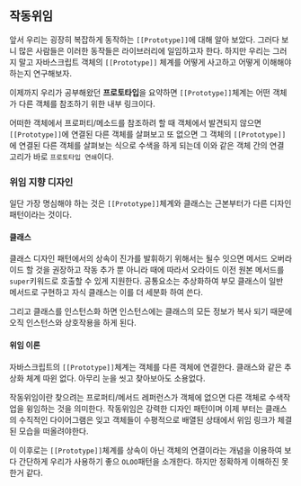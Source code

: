 ## 작동위임

앞서 우리는 굉장히 복잡하게 동작하는 `[[Prototype]]`에 대해 알아 보았다. 그러다 보니 많은 사람들은 이러한 동작들은 라이브러리에 일임하고자 한다. 하지만 우리는 그러지 말고 자바스크립트 객체의 `[[Prototype]]` 체계를 어떻게 사고하고 어떻게 이해해야 하는지 연구해보자.

이제까지 우리가 공부해왔던 **프로토타입**을 요약하면 `[[Prototype]]`체계는 어떤 객체가 다른 객체를 참조하기 위한 내부 링크이다.

어떠한 객체에서 프로퍼티/메소드를 참조하려 할 때 객체에서 발견되지 않으면 `[[Prototype]]`에 연결된 다른 객체를 살펴보고 또 없으면 그 객체의 `[[Prototype]]`에 연결된 다른 객체를 살펴보는 식으로 수색을 하게 되는데 이와 같은 객체 간의 연결 고리가 바로 `프로토타입 연쇄`이다.

### 위임 지향 디자인

일단 가장 명심해야 하는 것은 `[[Prototype]]`체계와 클래스는 근본부터가 다른 디자인 패턴이라는 것이다. 

#### 클래스

클래스 디자인 패턴에서의 상속이 진가를 발휘하기 위해서는 될수 잇으면 메서드 오버라이드 할 것을 권장하고 작동 추가 뿐 아니라 때에 따라서 오라이드 이전 원본 메서드를 `super`키워드로 호출할 수 있게 지원한다. 공통요소는 추상화하여 부모 클래스이 일반 메서드로 구현하고 자식 클래스는 이를 더 세분화 하여 쓴다.

그리고 클래스를 인스턴스화 하면 인스턴스에는 클래스의 모든 정보가 복사 되기 때문에 오직 인스턴스와 상호작용을 하게 된다.

#### 위임 이론

자바스크립트의 `[[Prototype]]`체계는 객체를 다른 객체에 연결한다. 클래스와 같은 추상화 체계 따윈 없다. 아무리 눈을 씻고 찾아보아도 소용없다. 

작동위임이란 찾으려는 프로퍼티/메서드 레퍼런스가 객체에 없으면 다른 객체로 수색작업을 윙임하는 것을 의미한다. 작동위임은 강력한 디자인 패턴이며 이제 부터는 클래스의 수직적인 다이어그램은 잊고 객체들이 수평적으로 배열된 상태에서 위임 링크가 체결된 모습을 떠올려야한다.

이 이후로는 `[[Prototype]]`체계를 상속이 아닌 객체의 연결이라는 개념을 이용하여 보다 간단하게 우리가 사용하기 좋으 `OLOO`패턴을 소개한다. 하지만 정확하게 이해하진 못한거 같다.